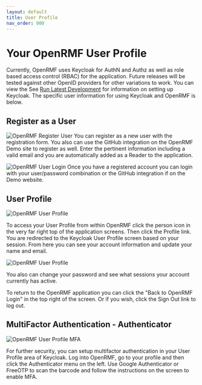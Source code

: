 ```yaml
---
layout: default
title: User Profile
nav_order: 900
---
```


# Your OpenRMF User Profile
Currently, OpenRMF uses Keycloak for AuthN and Authz as well as role based access control (RBAC) for the application. Future releases will be tested against other OpenID providers for other variations to work. You can view the 
See [Run Latest Development](./latest.md) for information on setting up Keycloak. The specific user information for using Keycloak and OpenRMF is below. 

## Register as a User

![OpenRMF Register User](/assets/register-user.png)
You can register as a new user with the registration form. You also can use the GitHub integration on the OpenRMF Demo site to register as well. Enter the pertinent information including a valid email and you are automatically added as a Reader to the application. 

![OpenRMF User Login](/assets/login-page.png)
Once you have a registered account you can login with your user/password combination or the GitHub integration if on the Demo website. 

## User Profile

![OpenRMF User Profile](/assets/view-profile.png)

To access your User Profile from within OpenRMF click the person icon in the very far right top of the application screens. Then click the Profile link. You are redirected to the Keycloak User Profile screen based on your session. From here you can see your account information and update your name and email. 

![OpenRMF User Profile](/assets/account-profile.png)

You also can change your password and see what sessions your account currently has active. 

To return to the OpenRMF application you can click the "Back to OpenRMF Login" in the top right of the screen. Or if you wish, click the Sign Out link to log out. 

## MultiFactor Authentication - Authenticator

![OpenRMF User Profile MFA](/assets/authenticator.png)

For further security, you can setup multifactor authentication in your User Profile area of Keycloak. Log into OpenRMF, go to your profile and then click the Authenticator menu on the left. Use Google Authenticator or FreeOTP to scan the barcode and follow the instructions on the screen to enable MFA. 